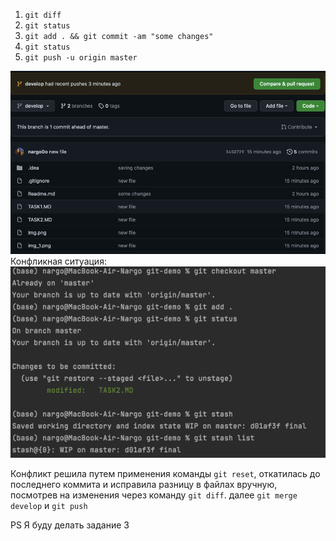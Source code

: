 1) `git diff`
2) `git status`
3) `git add . && git commit -am "some changes"`
4) `git status`
5) `git push -u origin master`

![img_2.png](img_2.png)
Конфликная ситуация:
![img_3.png](img_4.png)

Конфликт решила путем применения команды `git reset`, откатилась до последнего коммита и исправила разницу в файлах вручную, посмотрев на изменения через команду `git diff`.
далее `git merge develop` и `git push`

PS Я буду делать задание 3
